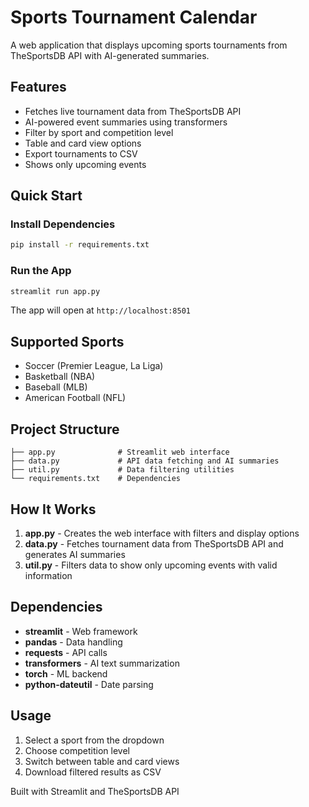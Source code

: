 # Sports Tournament Calendar

A web application that displays upcoming sports tournaments from TheSportsDB API with AI-generated summaries.

## Features

- Fetches live tournament data from TheSportsDB API
- AI-powered event summaries using transformers
- Filter by sport and competition level
- Table and card view options
- Export tournaments to CSV
- Shows only upcoming events

## Quick Start

### Install Dependencies
```bash
pip install -r requirements.txt
```

### Run the App
```bash
streamlit run app.py
```

The app will open at `http://localhost:8501`

## Supported Sports

- Soccer (Premier League, La Liga)
- Basketball (NBA)
- Baseball (MLB)
- American Football (NFL)

## Project Structure

```
├── app.py              # Streamlit web interface
├── data.py             # API data fetching and AI summaries
├── util.py             # Data filtering utilities
└── requirements.txt    # Dependencies
```

## How It Works

1. **app.py** - Creates the web interface with filters and display options
2. **data.py** - Fetches tournament data from TheSportsDB API and generates AI summaries
3. **util.py** - Filters data to show only upcoming events with valid information

## Dependencies

- **streamlit** - Web framework
- **pandas** - Data handling
- **requests** - API calls
- **transformers** - AI text summarization
- **torch** - ML backend
- **python-dateutil** - Date parsing

## Usage

1. Select a sport from the dropdown
2. Choose competition level
3. Switch between table and card views
4. Download filtered results as CSV

Built with Streamlit and TheSportsDB API
